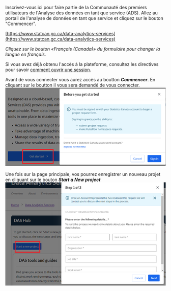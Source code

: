 Inscrivez-vous ici pour faire partie de la Communauté des premiers utilisateurs de l'Analyse des données en tant que service (ADS). Allez au portail de l'analyse de données en tant que service et cliquez sur le bouton "Commencer".
 
[https://www.statcan.gc.ca/data-analytics-services](https://www.statcan.gc.ca/data-analytics-services)

_Cliquez sur le bouton «Français (Canada)» du formulaire pour changer la langue en français._

Si vous avez déjà obtenu l'accès à la plateforme, consultez les directives pour savoir [comment ouvrir une session](SeConnecter.md).

Avant de vous connecter vous aurez accès au boutton ***Commencer***.
En cliquant sur le boutton il vous sera demandé de vous connecter.
            ![Get Started](images/GetStarted.png)

Une fois sur la page principale, vos pourrez enregistrer un nouveau projet en cliquant sur le bouton ***Start a New project***
            ![Start a New Project](images/StartNewProject.png)